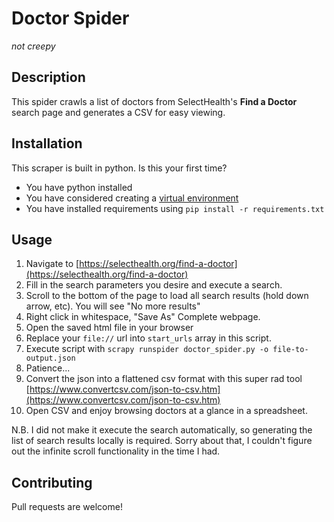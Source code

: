# Doctor Spider #
*not creepy*

Description
--------------------------------------
This spider crawls a list of doctors from SelectHealth's **Find a Doctor** 
search page and generates a CSV for easy viewing.

Installation
--------------------------------------
This scraper is built in python. Is this your first time?

- You have python installed
- You have considered creating a [virtual environment](https://docs.scrapy.org/en/latest/intro/install.html#using-a-virtual-environment-recommended) 
- You have installed requirements using `pip install -r requirements.txt`

Usage
--------------------------------------
1. Navigate to [https://selecthealth.org/find-a-doctor](https://selecthealth.org/find-a-doctor)
2. Fill in the search parameters you desire and execute a search.
3. Scroll to the bottom of the page to load all search results (hold down arrow, etc). You will see "No more results"
4. Right click in whitespace, "Save As" Complete webpage.
5. Open the saved html file in your browser
6. Replace your `file://` url into `start_urls` array in this script.
7. Execute script with `scrapy runspider doctor_spider.py -o file-to-output.json`
8. Patience...
9. Convert the json into a flattened csv format with this super rad tool [https://www.convertcsv.com/json-to-csv.htm](https://www.convertcsv.com/json-to-csv.htm)
9. Open CSV and enjoy browsing doctors at a glance in a spreadsheet.

N.B. I did not make it execute the search automatically, 
so generating the list of search results locally is required. Sorry about that, 
I couldn't figure out the infinite scroll functionality in the time I had.

 Contributing
--------------------------------------
Pull requests are welcome!
